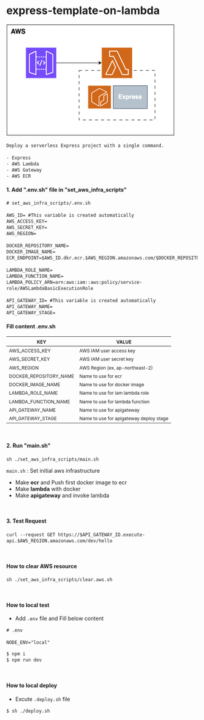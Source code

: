 # express-template-on-lambda

![infrastructure](infrastructure_image.png)
```
Deploy a serverless Express project with a single command.

- Express
- AWS Lambda
- AWS Gateway
- AWS ECR
```

#### 1. Add ".env.sh" file in "set_aws_infra_scripts"
```
# set_aws_infra_scripts/.env.sh

AWS_ID= #This variable is created automatically
AWS_ACCESS_KEY= 
AWS_SECRET_KEY= 
AWS_REGION=

DOCKER_REPOSITORY_NAME=
DOCKER_IMAGE_NAME=
ECR_ENDPOINT=$AWS_ID.dkr.ecr.$AWS_REGION.amazonaws.com/$DOCKER_REPOSITORY_NAME

LAMBDA_ROLE_NAME=
LAMBDA_FUNCTION_NAME=
LAMBDA_POLICY_ARN=arn:aws:iam::aws:policy/service-role/AWSLambdaBasicExecutionRole

API_GATEWAY_ID= #This variable is created automatically
API_GATEWAY_NAME=
API_GATEWAY_STAGE=
```

#### Fill content .env.sh
|<span style="font-size: 12px">KEY|<span style="font-size: 12px">VALUE|
|------|------|
|<span style="font-size: 12px">AWS_ACCESS_KEY|<span style="font-size: 12px">AWS IAM user access key|
|<span style="font-size: 12px">AWS_SECRET_KEY|<span style="font-size: 12px">AWS IAM user secret key|
|<span style="font-size: 12px">AWS_REGION|<span style="font-size: 12px">AWS Region (ex, ap-northeast-2)|
|<span style="font-size: 12px">DOCKER_REPOSITORY_NAME|<span style="font-size: 12px">Name to use for ecr|
|<span style="font-size: 12px">DOCKER_IMAGE_NAME|<span style="font-size: 12px">Name to use for docker image|
|<span style="font-size: 12px">LAMBDA_ROLE_NAME|<span style="font-size: 12px">Name to use for iam lambda role|
|<span style="font-size: 12px">LAMBDA_FUNCTION_NAME|<span style="font-size: 12px">Name to use for lambda function|
|<span style="font-size: 12px">API_GATEWAY_NAME|<span style="font-size: 12px">Name to use for apigateway|
|<span style="font-size: 12px">API_GATEWAY_STAGE|<span style="font-size: 12px">Name to use for apigateway deploy stage|

</br>

#### 2. Run "main.sh"
```
sh ./set_aws_infra_scripts/main.sh
```
`main.sh` : Set initial aws infrastructure

- Make **ecr** and Push first docker image to ecr
- Make **lambda** with docker
- Make **apigateway** and invoke lambda
  
<br/>

#### 3. Test Request
```
curl --request GET https://$API_GATEWAY_ID.execute-api.$AWS_REGION.amazonaws.com/dev/hello
```

<br/>

#### How to clear AWS resource
```
sh ./set_aws_infra_scripts/clear.aws.sh
```

<br />

#### How to local test
- Add `.env` file and Fill below content
```
# .env

NODE_ENV="local"
```
```
$ npm i
$ npm run dev
```
<br />

#### How to local deploy
- Excute `.deploy.sh` file
```
$ sh ./deploy.sh
```
